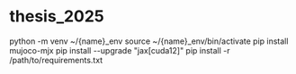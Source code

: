 # thesis_2025

python -m venv ~/{name}_env
source ~/{name}_env/bin/activate
pip install mujoco-mjx
pip install --upgrade "jax[cuda12]"
pip install -r /path/to/requirements.txt
